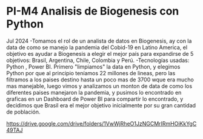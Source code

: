 # PI-M4 Analisis de Biogenesis con Python
Jul 2024
-Tomamos el rol de un analista de datos en Biogenesis, ay con la data de como se manejo la pandemia del Cobid-19 
en Latino America, el objetivo es ayudar a Biogenesis a elegir el mejor país para expandirse de 5 objetivos: Brasil, Argentina,
Chile, Colombia y Perú.
-Tecnologías usadas: Python , Power BI.
Primero "limpiamos" la data en Python, y elegimos Python por que al principio teníamos 22 millones de lineas, 
pero las filtramos a los paises destino hasta un poco mas de 3700 wque era mucho mas manejable, luego vimos y analizamos un monton de
data de como los diferentes paises manejaron la pandemia, y pusimos lo encontrado en graficas en un Dashboard de Power BI para compartir
lo encontrado, y decidimos que Brasil era el mejor objetivo inicialmente por su gran cantidad de población. 

https://drive.google.com/drive/folders/1VwWjRheO1JzNGCMrIRmHOiKkYgC49TAJ

